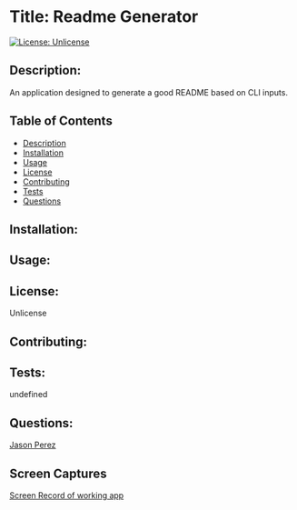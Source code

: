 
  # Title: Readme Generator 

  [![License: Unlicense](https://img.shields.io/badge/license-Unlicense-blue.svg)](http://unlicense.org/)

  
  ## Description:
  An application designed to generate a good README based on CLI inputs.

  ## Table of Contents
  * [Description](#description) 
  * [Installation](#installation)
  * [Usage](#usage)
  * [License](#license)
  * [Contributing](#contributing)
  * [Tests](#tests)
  * [Questions](#questions)

  ## Installation: 
  

  ## Usage: 
  

  ## License: 
  Unlicense
  
  ## Contributing: 
  

  ## Tests: 
  undefined

  ## Questions: 
  [Jason Perez](https://github.com/jasandper)

  ## Screen Captures
  [Screen Record of working app](https://drive.google.com/file/d/1dHkKGsxEK2yBSZZ8LCOMXSKeKmwQGs5R/view?usp=sharing)


